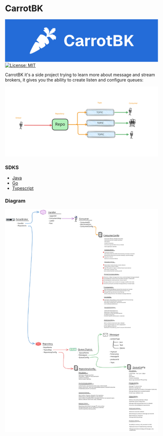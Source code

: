 # CarrotBK
![Group 68 (1).png](Docs/Group%2068%20%281%29.png)
[![License: MIT](https://img.shields.io/badge/License-MIT-yellow.svg)](https://opensource.org/licenses/MIT)

CarrotBK it's a side project trying to learn more about message and stream brokers, it gives you the ability to create listen and configure queues:

![ehbdjkdahbhjbada.svg](Docs/ehbdjkdahbhjbada.svg)

### SDKS
* [Java](https://github.com/CoderAnchel/CarrotSDK)
* [Go](https://rabbitmq.com)
* [Typescript](https://rabbitmq.com)

### Diagram
![project esquema.svg](Docs/project%20esquema.svg)